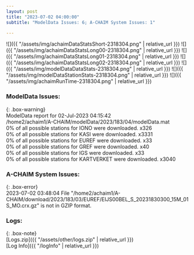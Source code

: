 ```yaml
---
layout: post
title: "2023-07-02 04:00:00"
subtitle: "ModelData Issues: 6; A-CHAIM System Issues: 1"

---
```


![]({{ "/assets/img/achaimDataStatsShort-2318304.png" | relative_url }})
![]({{ "/assets/img/achaimDataStatsLong00-2318304.png" | relative_url }})
![]({{ "/assets/img/achaimDataStatsLong01-2318304.png" | relative_url }})
![]({{ "/assets/img/achaimDataStatsLong02-2318304.png" | relative_url }})
![]({{ "/assets/img/modelDataDataStats-2318304.png" | relative_url }})
![]({{ "/assets/img/modelDataStationStats-2318304.png" | relative_url }})
![]({{ "/assets/img/achaimRunTime-2318304.png" | relative_url }})


### ModelData Issues:  
  
{: .box-warning}  
 ModelData report for 02-Jul-2023 04:15:42   
 /home2/achaim1/A-CHAIM/modelData/2023/183/04/modelData.mat   
 0% of all possible stations for IONO were downloaded. x326   
 0% of all possible stations for KASI were downloaded. x3331   
 0% of all possible stations for EUREF were downloaded. x33   
 0% of all possible stations for GREF were downloaded. x40   
 0% of all possible stations for IGS were downloaded. x33   
 0% of all possible stations for KARTVERKET were downloaded. x3040   
  
### A-CHAIM System Issues:  
  
{: .box-error}  
2023-07-02 03:48:04 File "/home2/achaim1/A-CHAIM/download/2023/183/03/EUREF/EIJS00BEL_S_20231830300_15M_01S_MO.crx.gz" is not in GZIP format.  

### Logs:  
  
{: .box-note}  
[Logs.zip]({{ "/assets/other/logs.zip" | relative_url }})  
[Log Info]({{ "/logInfo" | relative_url }})  
